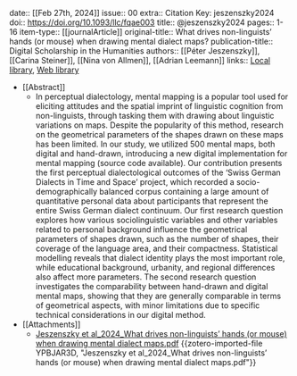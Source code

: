 date:: [[Feb 27th, 2024]]
issue:: 00
extra:: Citation Key: jeszenszky2024
doi:: https://doi.org/10.1093/llc/fqae003
title:: @jeszenszky2024
pages:: 1-16
item-type:: [[journalArticle]]
original-title:: What drives non-linguists’ hands (or mouse) when drawing mental dialect maps?
publication-title:: Digital Scholarship in the Humanities
authors:: [[Péter Jeszenszky]], [[Carina Steiner]], [[Nina von Allmen]], [[Adrian Leemann]]
links:: [Local library](zotero://select/groups/2386895/items/DJNCW7MT), [Web library](https://www.zotero.org/groups/2386895/items/DJNCW7MT)

- [[Abstract]]
	- In perceptual dialectology, mental mapping is a popular tool used for eliciting attitudes and the spatial imprint of linguistic cognition from non-linguists, through tasking them with drawing about linguistic variations on maps. Despite the popularity of this method, research on the geometrical parameters of the shapes drawn on these maps has been limited. In our study, we utilized 500 mental maps, both digital and hand-drawn, introducing a new digital implementation for mental mapping (source code available). Our contribution presents the first perceptual dialectological outcomes of the ‘Swiss German Dialects in Time and Space’ project, which recorded a socio-demographically balanced corpus containing a large amount of quantitative personal data about participants that represent the entire Swiss German dialect continuum. Our first research question explores how various sociolinguistic variables and other variables related to personal background influence the geometrical parameters of shapes drawn, such as the number of shapes, their coverage of the language area, and their compactness. Statistical modelling reveals that dialect identity plays the most important role, while educational background, urbanity, and regional differences also affect more parameters. The second research question investigates the comparability between hand-drawn and digital mental maps, showing that they are generally comparable in terms of geometrical aspects, with minor limitations due to specific technical considerations in our digital method.
- [[Attachments]]
	- [Jeszenszky et al_2024_What drives non-linguists’ hands (or mouse) when drawing mental dialect maps.pdf](zotero://select/groups/2386895/items/YPBJAR3D) {{zotero-imported-file YPBJAR3D, "Jeszenszky et al_2024_What drives non-linguists’ hands (or mouse) when drawing mental dialect maps.pdf"}}